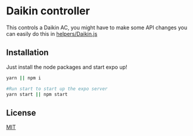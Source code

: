 # Daikin controller
This controls a Daikin AC, you might have to make some API changes you can easily do this in [helpers/Daikin.js](https://github.com/Elian0213/daikin-controller/blob/master/helpers/Daikin.js)

## Installation

Just install the node packages and start expo up!

```bash
yarn || npm i

#Run start to start up the expo server
yarn start || npm start
```

## License
[MIT](https://choosealicense.com/licenses/mit/)